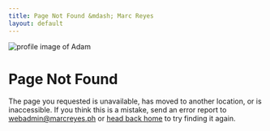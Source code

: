 ```yaml
---
title: Page Not Found &mdash; Marc Reyes
layout: default
---
```


<img class="profile-image big rounded" src="{{ 'images/marc-memoji-404.png' | absolute_url }}" alt="profile image of Adam">

# Page Not Found

The page you requested is unavailable, has moved to another location, or is inaccessible. If you think this is a mistake, send an error report to <a class="link-1" href="mailto:webadmin@marcreyes.ph?subject=Site Error Report (marcreyes.ph)">webadmin@marcreyes.ph</a> or <a class="link-1" href="https://marcreyes.ph">head back home</a> to try finding it again.
